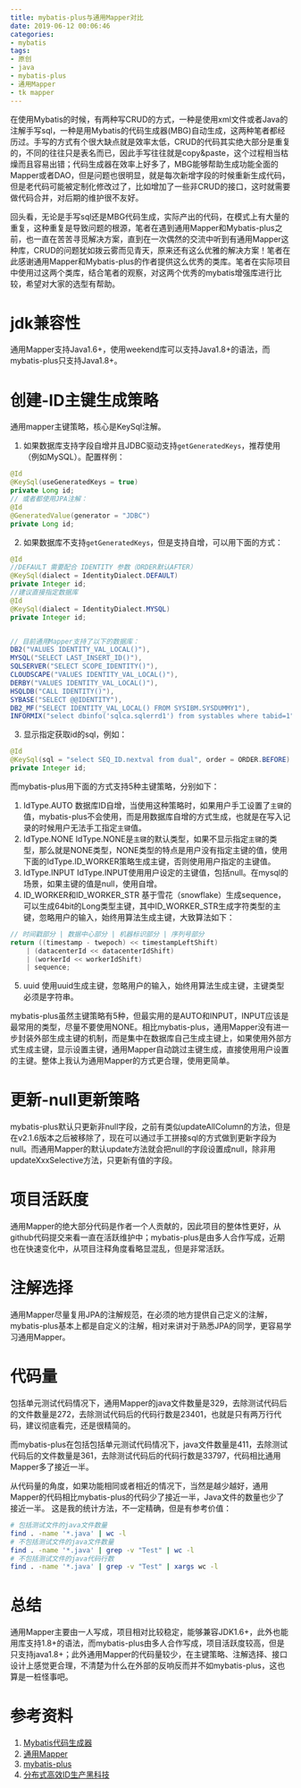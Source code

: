 ```yaml
---
title: mybatis-plus与通用Mapper对比
date: 2019-06-12 00:06:46
categories:
- mybatis
tags:
- 原创
- java
- mybatis-plus
- 通用Mapper
- tk mapper
---
```

在使用Mybatis的时候，有两种写CRUD的方式，一种是使用xml文件或者Java的注解手写sql，一种是用Mybatis的代码生成器(MBG)自动生成，这两种笔者都经历过。手写的方式有个很大缺点就是效率太低，CRUD的代码其实绝大部分是重复的，不同的往往只是表名而已，因此手写往往就是copy&paste，这个过程相当枯燥而且容易出错；代码生成器在效率上好多了，MBG能够帮助生成功能全面的Mapper或者DAO，但是问题也很明显，就是每次新增字段的时候重新生成代码，但是老代码可能被定制化修改过了，比如增加了一些非CRUD的接口，这时就需要做代码合并，对后期的维护很不友好。

回头看，无论是手写sql还是MBG代码生成，实际产出的代码，在模式上有大量的重复，这种重复是导致问题的根源，笔者在遇到通用Mapper和Mybatis-plus之前，也一直在苦苦寻觅解决方案，直到在一次偶然的交流中听到有通用Mapper这种库，CRUD的问题犹如拨云雾而见青天，原来还有这么优雅的解决方案！笔者在此感谢通用Mapper和Mybatis-plus的作者提供这么优秀的类库。笔者在实际项目中使用过这两个类库，结合笔者的观察，对这两个优秀的mybatis增强库进行比较，希望对大家的选型有帮助。

# jdk兼容性
通用Mapper支持Java1.6+，使用weekend库可以支持Java1.8+的语法，而mybatis-plus只支持Java1.8+。

# 创建-ID主键生成策略
通用mapper主键策略，核心是KeySql注解。
1. 如果数据库支持字段自增并且JDBC驱动支持`getGeneratedKeys`，推荐使用（例如MySQL）。配置样例：
```Java
@Id
@KeySql(useGeneratedKeys = true)
private Long id;
// 或者都使用JPA注解：
@Id
@GeneratedValue(generator = "JDBC")
private Long id;
```
2. 如果数据库不支持`getGeneratedKeys`，但是支持自增，可以用下面的方式：
```Java
@Id
//DEFAULT 需要配合 IDENTITY 参数（ORDER默认AFTER）
@KeySql(dialect = IdentityDialect.DEFAULT)
private Integer id;
//建议直接指定数据库
@Id
@KeySql(dialect = IdentityDialect.MYSQL)
private Integer id;


// 目前通用Mapper支持了以下的数据库：
DB2("VALUES IDENTITY_VAL_LOCAL()"),
MYSQL("SELECT LAST_INSERT_ID()"),
SQLSERVER("SELECT SCOPE_IDENTITY()"),
CLOUDSCAPE("VALUES IDENTITY_VAL_LOCAL()"),
DERBY("VALUES IDENTITY_VAL_LOCAL()"),
HSQLDB("CALL IDENTITY()"),
SYBASE("SELECT @@IDENTITY"),
DB2_MF("SELECT IDENTITY_VAL_LOCAL() FROM SYSIBM.SYSDUMMY1"),
INFORMIX("select dbinfo('sqlca.sqlerrd1') from systables where tabid=1"),
```
3. 显示指定获取id的sql，例如：
```Java
@Id
@KeySql(sql = "select SEQ_ID.nextval from dual", order = ORDER.BEFORE)
private Integer id;
```

而mybatis-plus用下面的方式支持5种主键策略，分别如下：
1. IdType.AUTO
数据库ID自增，当使用这种策略时，如果用户手工设置了`主键`的值，mybatis-plus不会使用，而是用数据库自增的方式生成，也就是在写入记录的时候用户无法手工指定`主键`值。
2. IdType.NONE
IdType.NONE是`主键`的默认类型，如果不显示指定`主键`的类型，那么就是NONE类型，NONE类型的特点是用户没有指定主键的值，使用下面的IdType.ID_WORKER策略生成主键，否则使用用户指定的主键值。
3. IdType.INPUT
IdType.INPUT使用用户设定的主键值，包括null。在mysql的场景，如果主键的值是null，使用自增。
4. ID_WORKER和ID_WORKER_STR
基于雪花（snowflake）生成sequence，可以生成64bit的Long类型主键，其中ID_WORKER_STR生成字符类型的主键，忽略用户的输入，始终用算法生成主键，大致算法如下：
```java
// 时间戳部分 | 数据中心部分 | 机器标识部分 | 序列号部分
return ((timestamp - twepoch) << timestampLeftShift)
    | (datacenterId << datacenterIdShift)
    | (workerId << workerIdShift)
    | sequence;
```

5. uuid
使用uuid生成主键，忽略用户的输入，始终用算法生成主键，主键类型必须是字符串。

mybatis-plus虽然主键策略有5种，但最实用的是AUTO和INPUT，INPUT应该是最常用的类型，尽量不要使用NONE。相比mybatis-plus，通用Mapper没有进一步封装外部生成主键的机制，而是集中在数据库自己生成主键上，如果使用外部方式生成主键，显示设置主键，通用Mapper自动跳过主键生成，直接使用用户设置的主键。整体上我认为通用Mapper的方式更合理，使用更简单。

# 更新-null更新策略
mybatis-plus默认只更新非null字段，之前有类似updateAllColumn的方法，但是在v2.1.6版本之后被移除了，现在可以通过手工拼接sql的方式做到更新字段为null。而通用Mapper的默认update方法就会把null的字段设置成null，除非用updateXxxSelective方法，只更新有值的字段。


# 项目活跃度
通用Mapper的绝大部分代码是作者一个人贡献的，因此项目的整体性更好，从github代码提交来看一直在活跃维护中；mybatis-plus是由多人合作写成，近期也在快速变化中，从项目注释角度看略显混乱，但是非常活跃。

# 注解选择
通用Mapper尽量复用JPA的注解规范，在必须的地方提供自己定义的注解，mybatis-plus基本上都是自定义的注解，相对来讲对于熟悉JPA的同学，更容易学习通用Mapper。

# 代码量
包括单元测试代码情况下，通用Mapper的java文件数量是329，去除测试代码后的文件数量是272，去除测试代码后的代码行数是23401，也就是只有两万行代码，建议彻底看完，还是很精简的。

而mybatis-plus在包括包括单元测试代码情况下，java文件数量是411，去除测试代码后的文件数量是361，去除测试代码后的代码行数是33797，代码相比通用Mapper多了接近一半。

从代码量的角度，如果功能相同或者相近的情况下，当然是越少越好，通用Mapper的代码相比mybatis-plus的代码少了接近一半，Java文件的数量也少了接近一半。 这是我的统计方法，不一定精确，但是有参考价值：
```sh
# 包括测试文件的java文件数量
find . -name '*.java' | wc -l
# 不包括测试文件的java文件数量
find . -name '*.java' | grep -v "Test" | wc -l
# 不包括测试文件的java代码行数
find . -name '*.java' | grep -v "Test" | xargs wc -l
```

# 总结
通用Mapper主要由一人写成，项目相对比较稳定，能够兼容JDK1.6+，此外也能用库支持1.8+的语法，而mybatis-plus由多人合作写成，项目活跃度较高，但是只支持java1.8+；此外通用Mapper的代码量较少，在主键策略、注解选择、接口设计上感觉更合理，不清楚为什么在外部的反响反而并不如mybatis-plus，这也算是一桩怪事吧。

# 参考资料
1. [Mybatis代码生成器](http://www.mybatis.org/generator/)
2. [通用Mapper](https://github.com/abel533/Mapper)
3. [mybatis-plus](https://github.com/baomidou/mybatis-plus)
4. [分布式高效ID生产黑科技](https://gitee.com/yu120/sequence)
